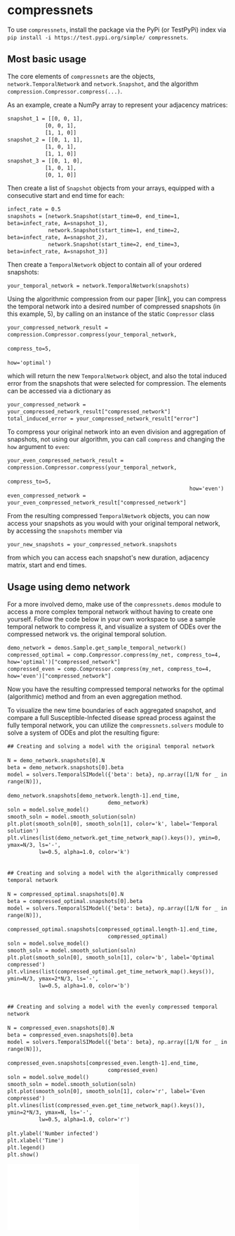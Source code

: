 # compressnets

To use `compressnets`, install the package via the PyPi (or TestPyPi) index via
`pip install -i https://test.pypi.org/simple/ compressnets`.

## Most basic usage
The core elements of `compressnets` are the objects, `network.TemporalNetwork` and `network.Snapshot`,
and the algorithm `compression.Compressor.compress(...)`.

As an example, create a NumPy array to represent your adjacency matrices:
```
snapshot_1 = [[0, 0, 1],
            [0, 0, 1],
            [1, 1, 0]]
snapshot_2 = [[0, 1, 1],
            [1, 0, 1],
            [1, 1, 0]]
snapshot_3 = [[0, 1, 0],
            [1, 0, 1],
            [0, 1, 0]]
```
Then create a list of `Snapshot` objects from your arrays, equipped with a consecutive start and end time for each:
```
infect_rate = 0.5
snapshots = [network.Snapshot(start_time=0, end_time=1, beta=infect_rate, A=snapshot_1),
             network.Snapshot(start_time=1, end_time=2, beta=infect_rate, A=snapshot_2),
             network.Snapshot(start_time=2, end_time=3, beta=infect_rate, A=snapshot_3)]
```
Then create a `TemporalNetwork` object to contain all of your ordered snapshots:
```
your_temporal_network = network.TemporalNetwork(snapshots)
```
Using the algorithmic compression from our paper [link], you can compress
the temporal network into a desired number of compressed snapshots (in this example, 5), by calling on an instance of the static `Compressor` class
```
your_compressed_network_result = compression.Compressor.compress(your_temporal_network,
                                                          compress_to=5,
                                                          how='optimal')
``` 
which will return the new `TemporalNetwork` object, and also the total induced error from the snapshots that
were selected for compression. The elements can be accessed via a dictionary as
```
your_compressed_network = your_compressed_network_result["compressed_network"]
total_induced_error = your_compressed_network_result["error"]
```
To compress your original network into an even division and aggregation of snapshots,
not using our algorithm, you can call `compress` and changing the `how` argument to `even`:
```
your_even_compressed_network_result = compression.Compressor.compress(your_temporal_network,
                                                          compress_to=5,
                                                          how='even')
even_compressed_network = your_even_compressed_network_result["compressed_network"]                                                    
``` 

From the resulting compressed `TemporalNetwork` objects, you can now access your snapshots as you
would with your original temporal network, by accessing the `snapshots` member via
```
your_new_snapshots = your_compressed_network.snapshots
```
from which you can access each snapshot's new duration, adjacency matrix, start and end times.

## Usage using demo network

For a more involved demo, make use of the `compressnets.demos` module to access a more complex
temporal network without having to create one yourself. Follow the code below in your
own workspace to use a sample temporal network to compress it, and visualize a system of ODEs over
the compressed network vs. the original temporal solution. 

```
demo_network = demos.Sample.get_sample_temporal_network()
compressed_optimal = comp.Compressor.compress(my_net, compress_to=4, how='optimal')["compressed_network"]
compressed_even = comp.Compressor.compress(my_net, compress_to=4, how='even')["compressed_network"]
```
Now you have the resulting compressed temporal networks for the optimal (algorithmic) method and from an even
aggregation method. 

To visualize the new time boundaries of each aggregated snapshot, and compare a full
Susceptible-Infected disease spread process against the fully temporal network, you can
utilize the `compressnets.solvers` module to solve a system of ODEs and plot the resulting figure:

```
## Creating and solving a model with the original temporal network

N = demo_network.snapshots[0].N
beta = demo_network.snapshots[0].beta
model = solvers.TemporalSIModel({'beta': beta}, np.array([1/N for _ in range(N)]),
                                demo_network.snapshots[demo_network.length-1].end_time,
                                demo_network)
soln = model.solve_model()
smooth_soln = model.smooth_solution(soln)
plt.plot(smooth_soln[0], smooth_soln[1], color='k', label='Temporal solution')
plt.vlines(list(demo_network.get_time_network_map().keys()), ymin=0, ymax=N/3, ls='-',
          lw=0.5, alpha=1.0, color='k')


## Creating and solving a model with the algorithmically compressed temporal network

N = compressed_optimal.snapshots[0].N
beta = compressed_optimal.snapshots[0].beta
model = solvers.TemporalSIModel({'beta': beta}, np.array([1/N for _ in range(N)]),
                                compressed_optimal.snapshots[compressed_optimal.length-1].end_time,
                                compressed_optimal)
soln = model.solve_model()
smooth_soln = model.smooth_solution(soln)
plt.plot(smooth_soln[0], smooth_soln[1], color='b', label='Optimal compressed')
plt.vlines(list(compressed_optimal.get_time_network_map().keys()), ymin=N/3, ymax=2*N/3, ls='-',
          lw=0.5, alpha=1.0, color='b')


## Creating and solving a model with the evenly compressed temporal network

N = compressed_even.snapshots[0].N
beta = compressed_even.snapshots[0].beta
model = solvers.TemporalSIModel({'beta': beta}, np.array([1/N for _ in range(N)]),
                                compressed_even.snapshots[compressed_even.length-1].end_time,
                                compressed_even)
soln = model.solve_model()
smooth_soln = model.smooth_solution(soln)
plt.plot(smooth_soln[0], smooth_soln[1], color='r', label='Even compressed')
plt.vlines(list(compressed_even.get_time_network_map().keys()), ymin=2*N/3, ymax=N, ls='-',
          lw=0.5, alpha=1.0, color='r')

plt.ylabel('Number infected')
plt.xlabel('Time')
plt.legend()
plt.show()
```


![fig1](datafiles/sample_fig.pdf)

